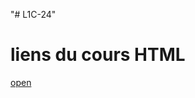"# L1C-24" 

# liens du cours HTML

[open](https://openclassrooms.com/fr/courses/1603881-creez-votre-site-web-avec-html5-et-css3)